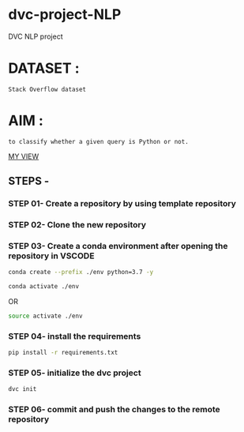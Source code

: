 # dvc-project-NLP
DVC NLP project

# DATASET :
    Stack Overflow dataset

# AIM :
    to classify whether a given query is Python or not.

[MY VIEW](https://studio.iterative.ai/user/Shyam-AI/views/dvc-nlp-xc2g3fmxjx)
## STEPS -

### STEP 01- Create a repository by using template repository

### STEP 02- Clone the new repository

### STEP 03- Create a conda environment after opening the repository in VSCODE

```bash
conda create --prefix ./env python=3.7 -y
```

```bash
conda activate ./env
```
OR
```bash
source activate ./env
```

### STEP 04- install the requirements
```bash
pip install -r requirements.txt
```

### STEP 05- initialize the dvc project
```bash
dvc init
```


### STEP 06- commit and push the changes to the remote repository
